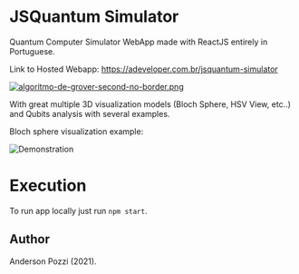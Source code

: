 # JSQuantum Simulator

Quantum Computer Simulator WebApp made with ReactJS entirely in Portuguese. 

Link to Hosted Webapp: https://adeveloper.com.br/jsquantum-simulator

[![algoritmo-de-grover-second-no-border.png](https://i.postimg.cc/yNCCvyBT/algoritmo-de-grover-second-no-border.png)](https://postimg.cc/SndPK8nX)

With great multiple 3D visualization models (Bloch Sphere, HSV View, etc..) and Qubits analysis with several examples.

Bloch sphere visualization example:

![Demonstration](https://adeveloper-image-host.s3.us-east-2.amazonaws.com/visualizacao-qubit.gif)

# Execution

To run app locally just run `npm start`.

## Author

Anderson Pozzi (2021).
